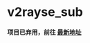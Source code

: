 # v2rayse_sub





**项目已弃用，前往 [最新地址](https://cn.bing.com)**


<!--

hoho: 最新地址藏在这里：
https://gitlab.com/wybgit/surge_conf

-->